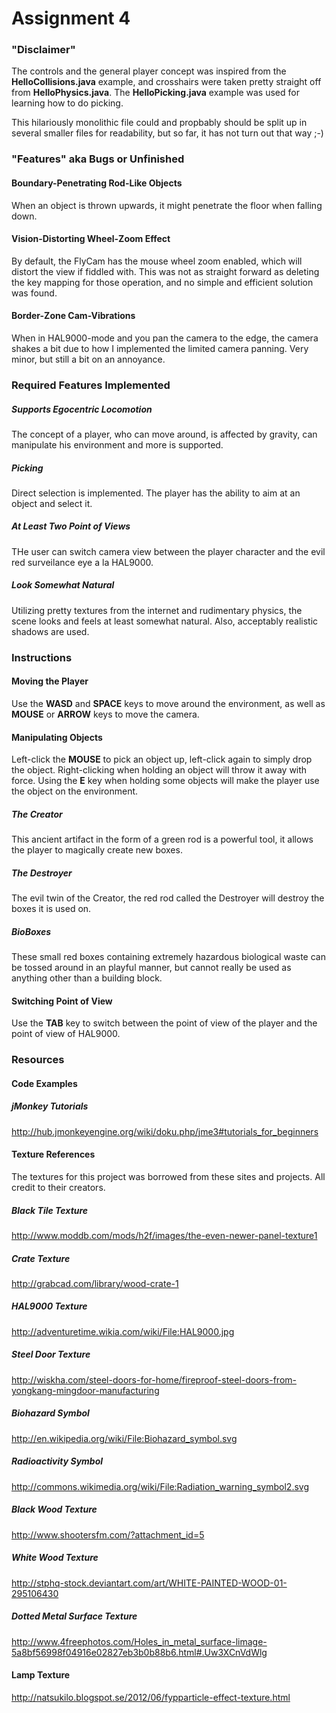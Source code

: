 Assignment 4
=======================
### "Disclaimer"
The controls and the general player concept was inspired from the **HelloCollisions.java** example, and crosshairs were taken pretty straight off from **HelloPhysics.java**. The **HelloPicking.java** example was used for learning how to do picking.

This hilariously monolithic file could and propbably should be split up in several smaller files for readability, but so far, it has not turn out that way ;-)

### "Features" aka Bugs or Unfinished
#### Boundary-Penetrating Rod-Like Objects
When an object is thrown upwards, it might penetrate the floor when falling down.

#### Vision-Distorting Wheel-Zoom Effect
By default, the FlyCam has the mouse wheel zoom enabled, which will distort the view if fiddled with. This was not as straight forward as deleting the key mapping for those operation, and no simple and efficient solution was found.

#### Border-Zone Cam-Vibrations
When in HAL9000-mode and you pan the camera to the edge, the camera shakes a bit due to how I implemented the limited camera panning. Very minor, but still a bit on an annoyance.

### Required Features Implemented
##### Supports Egocentric Locomotion
The concept of a player, who can move around, is affected by gravity, can manipulate his environment and more is supported.

##### Picking
Direct selection is implemented. The player has the ability to aim at an object and select it.

##### At Least Two Point of Views
THe user can switch camera view between the player character and the evil red surveilance eye a la HAL9000.

##### Look Somewhat Natural
Utilizing pretty textures from the internet and rudimentary physics, the scene looks and feels at least somewhat natural. Also, acceptably realistic shadows are used. 

### Instructions
#### Moving the Player
Use the **WASD** and **SPACE** keys to move around the environment, as well as **MOUSE** or **ARROW** keys to move the camera.

#### Manipulating Objects
Left-click the **MOUSE** to pick an object up, left-click again to simply drop the object. Right-clicking when holding an object will throw it away with force. Using the **E** key when holding some objects will make the player use the object on the environment.

##### The Creator
This ancient artifact in the form of a green rod is a powerful tool, it allows the player to magically create new boxes.

##### The Destroyer
The evil twin of the Creator, the red rod called the Destroyer will destroy the boxes it is used on. 

##### BioBoxes
These small red boxes containing extremely hazardous biological waste can be tossed around in an playful manner, but cannot really be used as anything other than a building block.

#### Switching Point of View
Use the **TAB** key to switch between the point of view of the player and the point of view of HAL9000.

### Resources
#### Code Examples
##### jMonkey Tutorials
http://hub.jmonkeyengine.org/wiki/doku.php/jme3#tutorials_for_beginners
#### Texture References
The textures for this project was borrowed from these sites and projects. All credit to their creators.
##### Black Tile Texture
http://www.moddb.com/mods/h2f/images/the-even-newer-panel-texture1
##### Crate Texture
http://grabcad.com/library/wood-crate-1
##### HAL9000 Texture
http://adventuretime.wikia.com/wiki/File:HAL9000.jpg
##### Steel Door Texture
http://wiskha.com/steel-doors-for-home/fireproof-steel-doors-from-yongkang-mingdoor-manufacturing
##### Biohazard Symbol
http://en.wikipedia.org/wiki/File:Biohazard_symbol.svg
##### Radioactivity Symbol
http://commons.wikimedia.org/wiki/File:Radiation_warning_symbol2.svg
##### Black Wood Texture 
http://www.shootersfm.com/?attachment_id=5
##### White Wood Texture
http://stphq-stock.deviantart.com/art/WHITE-PAINTED-WOOD-01-295106430
##### Dotted Metal Surface Texture
http://www.4freephotos.com/Holes_in_metal_surface-limage-5a8bf56998f04916e02827eb3b0b88b6.html#.Uw3XCnVdWlg
#### Lamp Texture
http://natsukilo.blogspot.se/2012/06/fypparticle-effect-texture.html

